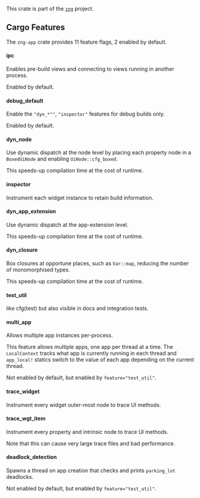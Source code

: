 <!--do doc --readme header-->
This crate is part of the [`zng`](https://github.com/zng-ui/zng) project.

<!--do doc --readme features-->
## Cargo Features

The `zng-app` crate provides 11 feature flags, 2 enabled by default.

#### ipc
Enables pre-build views and connecting to views running in another process.

Enabled by default.


#### debug_default
Enable the `"dyn_*""`, `"inspector"` features for debug builds only.

Enabled by default.


#### dyn_node
Use dynamic dispatch at the node level by placing each property node in a `BoxedUiNode` and enabling `UiNode::cfg_boxed`.

This speeds-up compilation time at the cost of runtime.


#### inspector
Instrument each widget instance to retain build information.


#### dyn_app_extension
Use dynamic dispatch at the app-extension level.

This speeds-up compilation time at the cost of runtime.


#### dyn_closure
Box closures at opportune places, such as `Var::map`, reducing the number of monomorphised types.

This speeds-up compilation time at the cost of runtime.


#### test_util
like cfg(test) but also visible in docs and integration tests.


#### multi_app
Allows multiple app instances per-process.

This feature allows multiple apps, one app per thread at a time. The `LocalContext` tracks
what app is currently running in each thread and `app_local!` statics switch to the value of each app
depending on the current thread.

Not enabled by default, but enabled by `feature="test_util"`.


#### trace_widget
Instrument every widget outer-most node to trace UI methods.


#### trace_wgt_item
Instrument every property and intrinsic node to trace UI methods.

Note that this can cause very large trace files and bad performance.


#### deadlock_detection
Spawns a thread on app creation that checks and prints `parking_lot` deadlocks.

Not enabled by default, but enabled by `feature="test_util"`.


<!--do doc --readme #SECTION-END-->

